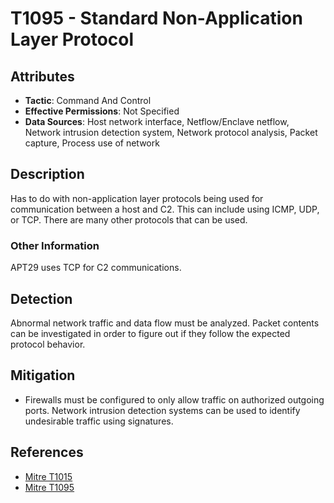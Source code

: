 ﻿
# T1095 - Standard Non-Application Layer Protocol

## Attributes

- **Tactic**: Command And Control
- **Effective Permissions**: Not Specified
- **Data Sources**: Host network interface, Netflow/Enclave netflow, Network intrusion detection system, Network protocol analysis, Packet capture, Process use of network

## Description

Has to do with non-application layer protocols being used for communication between a host and C2. This can include using ICMP, UDP, or TCP. There are many other protocols that can be used.

### Other Information

APT29 uses TCP for C2 communications.

## Detection

Abnormal network traffic and data flow must be analyzed. Packet contents can be investigated in order to figure out if they follow the expected protocol behavior.

## Mitigation

- Firewalls must be configured to only allow traffic on authorized outgoing ports. Network intrusion detection systems can be used to identify undesirable traffic using signatures.

## References

-  [Mitre T1015](https://attack.mitre.org/techniques/T1015/)
  - [Mitre T1095](https://attack.mitre.org/techniques/T1095/)

